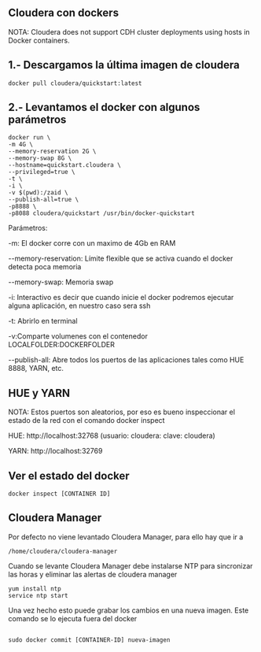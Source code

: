 ## Cloudera con dockers

NOTA: Cloudera does not support CDH cluster deployments using hosts in Docker containers.

## 1.- Descargamos la última imagen de cloudera

````ssh
docker pull cloudera/quickstart:latest
````

## 2.- Levantamos el docker con algunos parámetros

`````ssh
docker run \
-m 4G \
--memory-reservation 2G \
--memory-swap 8G \
--hostname=quickstart.cloudera \
--privileged=true \
-t \
-i \
-v $(pwd):/zaid \
--publish-all=true \
-p8888 \
-p8088 cloudera/quickstart /usr/bin/docker-quickstart
``````

Parámetros:

-m: El docker corre con un maximo de 4Gb en RAM

--memory-reservation: Límite flexible que se activa cuando el docker detecta poca memoria

--memory-swap: Memoria swap

-i: Interactivo es decir que cuando inicie el docker podremos ejecutar alguna aplicación, en nuestro caso sera ssh

-t: Abrirlo en terminal

-v:Comparte volumenes con el contenedor LOCALFOLDER:DOCKERFOLDER

--publish-all: Abre todos los puertos de las aplicaciones tales como HUE 8888, YARN, etc.


## HUE y YARN

NOTA: Estos puertos son aleatorios, por eso es bueno inspeccionar el estado de la red con el comando docker inspect

HUE: http://localhost:32768  (usuario: cloudera: clave: cloudera)

YARN: http://localhost:32769

## Ver el estado del docker

```ssh
docker inspect [CONTAINER ID]
````

## Cloudera Manager

Por defecto no viene levantado Cloudera Manager, para ello hay que ir a 

````ssh
/home/cloudera/cloudera-manager
`````

Cuando se levante Cloudera Manager debe instalarse NTP para sincronizar las horas y eliminar las alertas de cloudera manager

````shh
yum install ntp
service ntp start
````` 

Una vez hecho esto puede grabar los cambios en una nueva imagen. Este comando se lo ejecuta fuera del docker

````ssh

sudo docker commit [CONTAINER-ID] nueva-imagen
`````


